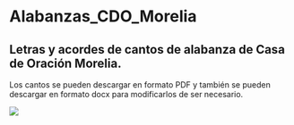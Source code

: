 # Alabanzas_CDO_Morelia
## Letras y acordes de cantos de alabanza de Casa de Oración Morelia.

Los cantos se pueden descargar en formato PDF y también se pueden descargar en formato docx para modificarlos 
de ser necesario. 

![](logo.JPG)
